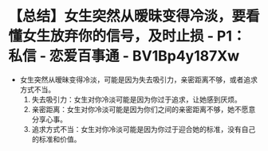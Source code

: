 # 【总结】女生突然从暧昧变得冷淡，要看懂女生放弃你的信号，及时止损 - P1：私信 - 恋爱百事通 - BV1Bp4y187Xw

-   女生突然从暧昧变得冷淡，可能是因为失去吸引力，亲密距离不够，或者追求方式不当。
    1.  失去吸引力：女生对你冷淡可能是因为你过于追求，让她感到厌烦。
    2.  亲密距离：女生对你冷淡可能是因为你们之间的亲密距离不够，她不愿意分享心事。
    3.  追求方式不当：女生对你冷淡可能是因为你过于迎合她的标准，没有自己的标准和价值。
